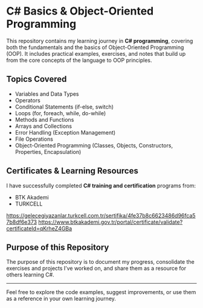 # C# Basics & Object-Oriented Programming

This repository contains my learning journey in **C# programming**, covering both the fundamentals and the basics of Object-Oriented Programming (OOP). It includes practical examples, exercises, and notes that build up from the core concepts of the language to OOP principles.

## Topics Covered

* Variables and Data Types
* Operators
* Conditional Statements (if-else, switch)
* Loops (for, foreach, while, do-while)
* Methods and Functions
* Arrays and Collections
* Error Handling (Exception Management)
* File Operations
* Object-Oriented Programming (Classes, Objects, Constructors, Properties, Encapsulation)

## Certificates & Learning Resources

I have successfully completed **C# training and certification** programs from:

* BTK Akademi
* TURKCELL

https://gelecegiyazanlar.turkcell.com.tr/sertifika/4fe37b8c6623486d96fca57b8df6e373
https://www.btkakademi.gov.tr/portal/certificate/validate?certificateId=qKrheZ4GBa

## Purpose of this Repository

The purpose of this repository is to document my progress, consolidate the exercises and projects I’ve worked on, and share them as a resource for others learning C#.

---

Feel free to explore the code examples, suggest improvements, or use them as a reference in your own learning journey.
